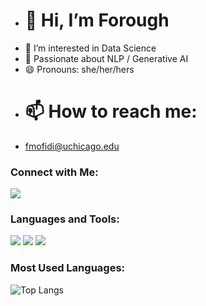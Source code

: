 
- # 👋 Hi, I’m Forough
- 👀 I’m interested in Data Science
- 🌱 Passionate about NLP / Generative AI 
- 😄 Pronouns: she/her/hers
- # 📫 How to reach me:
- fmofidi@uchicago.edu


### Connect with Me:

[![](https://img.shields.io/badge/LinkedIn-yourname-0A66C2?style=flat&logo=linkedin&logoColor=white)](https://www.linkedin.com/in/forough-mofidi)




### Languages and Tools:

![](https://img.shields.io/badge/MySQL-MySQL-blue)
![](https://img.shields.io/badge/Python-Python-yellow)
![](https://img.shields.io/badge/R-R-blue)


### Most Used Languages:
![Top Langs](https://github-readme-stats.vercel.app/api/top-langs/?username=yourusername&layout=compact)


<!---
Foroughmo/Foroughmo is a ✨ special ✨ repository because its `README.md` (this file) appears on your GitHub profile.
You can click the Preview link to take a look at your changes.
--->

